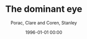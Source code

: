 ---
layout: post
title: The dominant eye

date: 1996-01-01 00:00
author: Porac, Clare and Coren, Stanley
tags: ["dominant eye"," definition & ocular dominance patter"]
journal: Psychological Bulletin

link: https://doi.org/10.1037/0033-2909.83.5.880

year: 1976
---